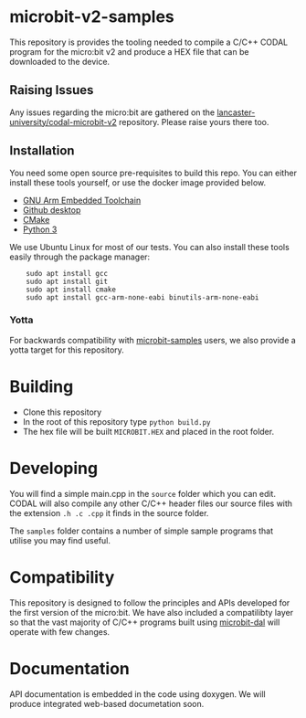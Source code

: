 # microbit-v2-samples

This repository is provides the tooling needed to compile a C/C++ CODAL program for the micro:bit v2 and produce a HEX file that can be downloaded to the device.

## Raising Issues
Any issues regarding the micro:bit are gathered on the [lancaster-university/codal-microbit-v2](https://github.com/lancaster-university/codal-microbit-v2) repository. Please raise yours there too.

## Installation
You need some open source pre-requisites to build this repo. You can either install these tools yourself, or use the docker image provided below.

  - [GNU Arm Embedded Toolchain](https://developer.arm.com/tools-and-software/open-source-software/developer-tools/gnu-toolchain/gnu-rm/downloads)
  - [Github desktop](https://desktop.github.com/)
  - [CMake](https://cmake.org/download/)
  - [Python 3](https://www.python.org/downloads/)

We use Ubuntu Linux for most of our tests. You can also install these tools easily through the package manager:

```
    sudo apt install gcc
    sudo apt install git
    sudo apt install cmake
    sudo apt install gcc-arm-none-eabi binutils-arm-none-eabi
```


### Yotta
For backwards compatibility with [microbit-samples](https://www.github.com/lancaster-univrsity/microbit-samples) users, we also provide a yotta target for this repository.

# Building
- Clone this repository
- In the root of this repository type `python build.py`
- The hex file will be built `MICROBIT.HEX` and placed in the root folder.

# Developing
You will find a simple main.cpp in the `source` folder which you can edit. CODAL will also compile any other C/C++ header files our source files with the extension `.h .c .cpp` it finds in the source folder.

The `samples` folder contains a number of simple sample programs that utilise you may find useful.

# Compatibility
This repository is designed to follow the principles and APIs developed for the first version of the micro:bit. We have also included a compatilibty layer so that the vast majority of C/C++ programs built using [microbit-dal](https://www.github.com/lancaster-university/microbit-dal) will operate with few changes. 

# Documentation
API documentation is embedded in the code using doxygen. We will produce integrated web-based documetation soon. 
